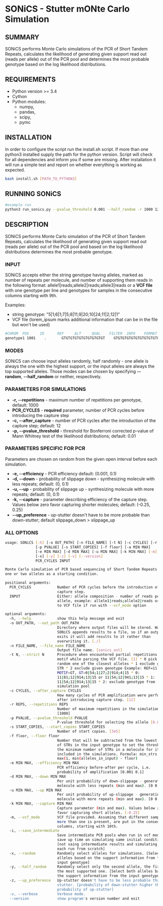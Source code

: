 # SONiCS - Stutter mONte Carlo Simulation

## SUMMARY

SONiCS performs Monte Carlo simulations of the PCR of Short Tandem Repeats, calculates the likelihood of generating given support read out (reads per allele) out of the PCR pool and determines the most probable genotype based on the log likelihood distributions.

## REQUIREMENTS

* Python version >= 3.4 
* Cython
* Python modules: 
  * numpy, 
  * pandas, 
  * scipy, 
  * pymc

## INSTALLATION

In order to configure the script run the install.sh script. If more than one python3 installed supply the path for the python version. Script will check for all dependencies and inform you if some are missing. After installation it will run a simple test and report on whether everything is working as expected.

```bash
bash install.sh [PATH_TO_PYTHON3]
```

## RUNNING SONiCS

```bash
#example run
python3 run_sonics.py --pvalue_threshold 0.001 --half_random -r 1000 12 "5|1;6|1;7|5;8|11;9|20;10|24;11|2;12|1"
```

## DESCRIPTION

SONiCS performs Monte Carlo simulation of the PCR of Short Tandem Repeats, calculates the likelihood of generating given support read out (reads per allele) out of the PCR pool and based on the log likelihood distributions determines the most probable genotype.

### INPUT

SONiCS accepts either the string genotype having alleles, marked as number of repeats per molecule, and number of supporting them reads in the following format: allele1|reads;allele2|reads;allele3|reads or a **VCF file** with one genotype per line and genotypes for samples in the consecutive columns starting with 9th.

Examples:

* string genotype: "5|1;6|1;7|5;8|11;9|20;10|24;11|2;12|1"
* VCF file (lorem_ipsum marks additional information that can be in the file but won't be used)

```bash
#CHROM  POS     ID      REF     ALT     QUAL    FILTER  INFO    FORMAT  sample1    sample2    
genotype1 1001    .       GTGTGTGTGTGTGTGTGTGT    GTGTGTGTGTGTGTGTGTGTGT  0       .       END=1020;MOTIF=GT;LOREM_IPSUM=1;REF=10;LOREM_IPSUM=9;LOREM_IPSUM=11 GT:ALLREADS:LOREM_IPSUM    1/1:-2|1;0|54;2|914;4|15:lorem_ipsum   0/0:-6|2;-4|22;-2|150;0|1215;2|11:lorem_ipsum  
```

### MODES

SONiCS can choose input alleles randomly, half randomly - one allele is always the one with the highest support, or the input alleles are always the top supported alleles. Those modes can be chosen by specifying **--random**, **--half_random** or neither, respectively. 

### PARAMETERS FOR SIMULATIONS

* **-r, --repetitions** - maximum number of repetitions per genotype, default: 1000
* **PCR_CYCLES** - **required** parameter, number of PCR cycles before introducing the capture step
* **-c, --after_capture** - number of PCR cycles after the introduction of the capture step; default: 12
* **-p, --pvalue_threshold** - threshold for Bonferroni corrected p-value of Mann Whitney test of the likelihood distributions; default: 0.01 

### PARAMETERS SPECIFIC FOR PCR

Parameters are chosen on random from the given open interval before each simulation. 

* **-e, --efficiency** - PCR efficiency default: (0.001, 0.1)
* **-d, --down** - probability of slippage down - synthesizing molecule with less repeats; default: (0, 0.1)
* **-u, --up** - probability of slippage up - synthesizing molecule with more repeats; default: (0, 0.1)
* **-k, --capture** - parameter describing efficiency of the capture step. Values below zero favor capturing shorter molecules; default: (-0.25, 0.25)
* **--up_preference** - up-stutter doesn't have to be more probable than down-stutter; default slippage_down > slippage_up

### ALL OPTIONS

```bash
usage: SONiCS [-h] [-o OUT_PATH] [-n FILE_NAME] [-t N] [-c CYCLES] [-r REPS]
              [-p PVALUE] [-s START_COPIES] [-f floor] [-a MIN MAX]
              [-e MIN MAX] [-d MIN MAX] [-u MIN MAX] [-k MIN MAX] [-m] [-i]
              [-x] [-y] [-z] [-v] [--version]
              PCR_CYCLES INPUT

Monte Carlo simulation of PCR based sequencing of Short Tandem Repeats with
one or two alleles as a starting condition.

positional arguments:
  PCR_CYCLES            Number of PCR cycles before the introduction of
                        capture step.
  INPUT                 Either: allele composition - number of reads per
                        allele, example: allele1|reads;allele2|reads or path
                        to VCF file if run with --vcf_mode option

optional arguments:
  -h, --help            show this help message and exit
  -o OUT_PATH, --out_path OUT_PATH
                        Directory where output files will be stored. Warning:
                        SONiCS appends results to a file, so if an output file
                        exits it will add results to it rather than
                        overwriting it. [./]
  -n FILE_NAME, --file_name FILE_NAME
                        Output file name. [sonics_out]
  -t N, --strict N      Procedure when encountered partial repetitions of the
                        motif while parsing the VCF file. [1] * 0 pick on
                        random one of the closest alleles * 1 exclude given
                        STR * 2 exclude given genotype Example: REF=11,
                        MOTIF=GT, GT=0|54;1|27;2|914;4|15 * 0:
                        11|81;12|914;13|15 or 11|54;12|941;13|15 * 1:
                        11|54;12|914;13|15 * 2: exclude genotype from
                        simulation pool
  -c CYCLES, --after_capture CYCLES
                        How many cycles of PCR amplification were performed
                        after introducing capture step. [12]
  -r REPS, --repetitions REPS
                        Number of maximum repetitions in the simulations
                        [1000]
  -p PVALUE, --pvalue_threshold PVALUE
                        P-value threshold for selecting the allele [0.01]
  -s START_COPIES, --start_copies START_COPIES
                        Number of start copies. [3e5]
  -f floor, --floor floor
                        Number that will be subtracted from the lowest number
                        of STRs in the input genotype to set the threshold for
                        the minimum number of STRs in a molecule for it to be
                        included in the simulations. Formula: min_strs =
                        max(1, min(alleles_in_input) - floor)
  -e MIN MAX, --efficiency MIN MAX
                        PCR efficiency before-after per cycle, i.e.
                        probability of amplification [0.001 0.1]
  -d MIN MAX, --down MIN MAX
                        Per unit probability of down-slippage - generating a
                        molecule with less repeats (min and max). [0 0.1]
  -u MIN MAX, --up MIN MAX
                        Per unit probability of up-slippage - generating a
                        molecule with more repeats (min and max). [0 0.1]
  -k MIN MAX, --capture MIN MAX
                        Capture parameter (min and max). Values below zero
                        favor capturing short alleles. [-0.25]
  -m, --vcf_mode        VCF file provided. Assuming that different samples, if
                        more than one is present, are put in the consecutive
                        columns, starting with 10th.
  -i, --save_intermediate
                        Save intermediate PCR pools when run in vcf mode to
                        save up time on simulating same initial conditions.
                        [not saing intermediate results and simulating PCR for
                        each run from scratch]
  -x, --random          Randomly select alleles for simulations. [Select both
                        alleles based on the support information from the
                        input genotype]
  -y, --half_random     Randomly select only the second allele, the first is
                        the most supported one. [Select both alleles based on
                        the support information from the input genotype]
  -z, --up_preference   Up-stutter doesn't have to be less probable than down
                        stutter. [probability of down-stutter higher than the
                        probability of up-stutter]
  -v, --verbose         Verbose mode.
  --version             show program's version number and exit
```
